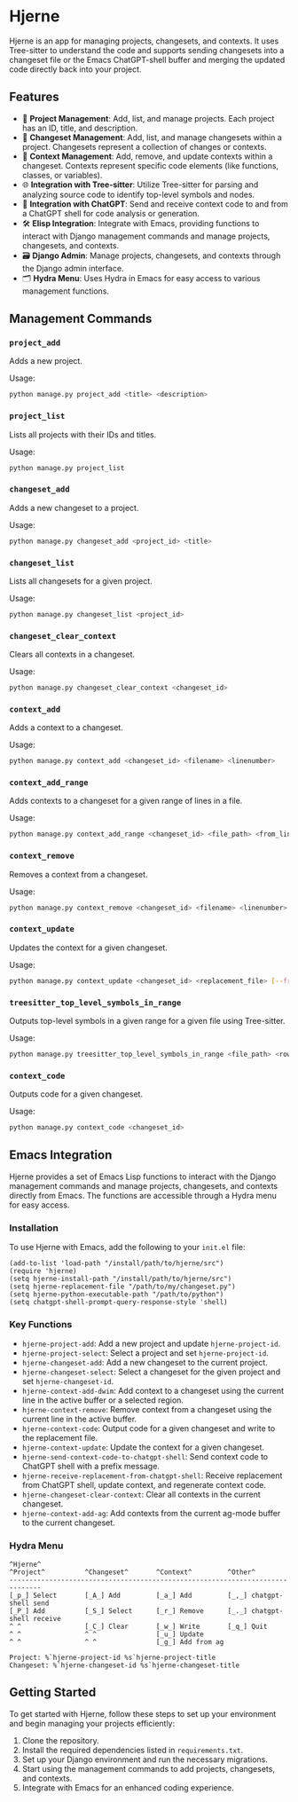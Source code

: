 # Hjerne

Hjerne is an app for managing projects, changesets, and contexts. It uses Tree-sitter to understand the code and supports sending changesets into a changeset file or the Emacs ChatGPT-shell buffer and merging the updated code directly back into your project.

## Features

- 📁 **Project Management**: Add, list, and manage projects. Each project has an ID, title, and description.
- 🌳 **Changeset Management**: Add, list, and manage changesets within a project. Changesets represent a collection of changes or contexts.
- 📝 **Context Management**: Add, remove, and update contexts within a changeset. Contexts represent specific code elements (like functions, classes, or variables).
- 🌐 **Integration with Tree-sitter**: Utilize Tree-sitter for parsing and analyzing source code to identify top-level symbols and nodes.
- 🧠 **Integration with ChatGPT**: Send and receive context code to and from a ChatGPT shell for code analysis or generation.
- 🛠️ **Elisp Integration**: Integrate with Emacs, providing functions to interact with Django management commands and manage projects, changesets, and contexts.
- 🗃️ **Django Admin**: Manage projects, changesets, and contexts through the Django admin interface.
- 🗂️ **Hydra Menu**: Uses Hydra in Emacs for easy access to various management functions.

## Management Commands

### `project_add`

Adds a new project.

Usage:
```sh
python manage.py project_add <title> <description>
```

### `project_list`

Lists all projects with their IDs and titles.

Usage:
```sh
python manage.py project_list
```

### `changeset_add`

Adds a new changeset to a project.

Usage:
```sh
python manage.py changeset_add <project_id> <title>
```

### `changeset_list`

Lists all changesets for a given project.

Usage:
```sh
python manage.py changeset_list <project_id>
```

### `changeset_clear_context`

Clears all contexts in a changeset.

Usage:
```sh
python manage.py changeset_clear_context <changeset_id>
```

### `context_add`

Adds a context to a changeset.

Usage:
```sh
python manage.py context_add <changeset_id> <filename> <linenumber>
```

### `context_add_range`
Adds contexts to a changeset for a given range of lines in a file.

Usage:
```sh
python manage.py context_add_range <changeset_id> <file_path> <from_line> <to_line>
```

### `context_remove`

Removes a context from a changeset.

Usage:
```sh
python manage.py context_remove <changeset_id> <filename> <linenumber>
```

### `context_update`

Updates the context for a given changeset.

Usage:
```sh
python manage.py context_update <changeset_id> <replacement_file> [--from-markdown]
```

### `treesitter_top_level_symbols_in_range`
Outputs top-level symbols in a given range for a given file using Tree-sitter.

Usage:
```sh
python manage.py treesitter_top_level_symbols_in_range <file_path> <row_from> <row_to>
```


### `context_code`

Outputs code for a given changeset.

Usage:
```sh
python manage.py context_code <changeset_id>
```

## Emacs Integration

Hjerne provides a set of Emacs Lisp functions to interact with the Django management commands and manage projects, changesets, and contexts directly from Emacs. The functions are accessible through a Hydra menu for easy access.

### Installation

To use Hjerne with Emacs, add the following to your `init.el` file:

```emacs-lisp
(add-to-list 'load-path "/install/path/to/hjerne/src")
(require 'hjerne)
(setq hjerne-install-path "/install/path/to/hjerne/src")
(setq hjerne-replacement-file "/path/to/my/changeset.py")
(setq hjerne-python-executable-path "/path/to/python")
(setq chatgpt-shell-prompt-query-response-style 'shell)
```

### Key Functions

- `hjerne-project-add`: Add a new project and update `hjerne-project-id`.
- `hjerne-project-select`: Select a project and set `hjerne-project-id`.
- `hjerne-changeset-add`: Add a new changeset to the current project.
- `hjerne-changeset-select`: Select a changeset for the given project and set `hjerne-changeset-id`.
- `hjerne-context-add-dwim`: Add context to a changeset using the current line in the active buffer or a selected region.
- `hjerne-context-remove`: Remove context from a changeset using the current line in the active buffer.
- `hjerne-context-code`: Output code for a given changeset and write to the replacement file.
- `hjerne-context-update`: Update the context for a given changeset.
- `hjerne-send-context-code-to-chatgpt-shell`: Send context code to ChatGPT shell with a prefix message.
- `hjerne-receive-replacement-from-chatgpt-shell`: Receive replacement from ChatGPT shell, update context, and regenerate context code.
- `hjerne-changeset-clear-context`: Clear all contexts in the current changeset.
- `hjerne-context-add-ag`: Add contexts from the current ag-mode buffer to the current changeset.

### Hydra Menu

```emacs-lisp
^Hjerne^
^Project^          ^Changeset^       ^Context^         ^Other^
------------------------------------------------------------------------------
[_p_] Select       [_A_] Add         [_a_] Add         [_,_] chatgpt-shell send
[_P_] Add          [_S_] Select      [_r_] Remove      [_._] chatgpt-shell receive
^ ^                [_C_] Clear       [_w_] Write       [_q_] Quit
^ ^                ^ ^               [_u_] Update
^ ^                ^ ^               [_g_] Add from ag

Project: %`hjerne-project-id %s`hjerne-project-title
Changeset: %`hjerne-changeset-id %s`hjerne-changeset-title
```

## Getting Started

To get started with Hjerne, follow these steps to set up your environment and begin managing your projects efficiently:

1. Clone the repository.
2. Install the required dependencies listed in `requirements.txt`.
3. Set up your Django environment and run the necessary migrations.
4. Start using the management commands to add projects, changesets, and contexts.
5. Integrate with Emacs for an enhanced coding experience.
